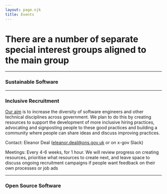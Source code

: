 ```yaml
---
layout: page.njk
title: Events
---
```


# There are a number of separate special interest groups aligned to the main group 
---

### Sustainable Software 


---

### Inclusive Recruitment

[Our aim](https://github.com/uk-x-gov-software-community/community-space/blob/main/special-interest-meetings/inclusive-recruitment/2023-08-09.md#1-goal) is to increase the diversity of software engineers and other technical disciplines across government. We plan to do this by creating resources to support the development of more inclusive hiring practices, advocating and signposting people to these good practices and building a community where people can share ideas and discuss improving practices.

Contact: Eleanor Deal (eleanor.deal@ons.gov.uk or on x-gov Slack)

Meetings: Every 4-6 weeks, for 1 hour. We will review progress on creating resources, prioritise what resources to create next, and leave space to discuss ongoing recruitment campaigns if people want feedback on their own processes or job ads

---

### Open Source Software